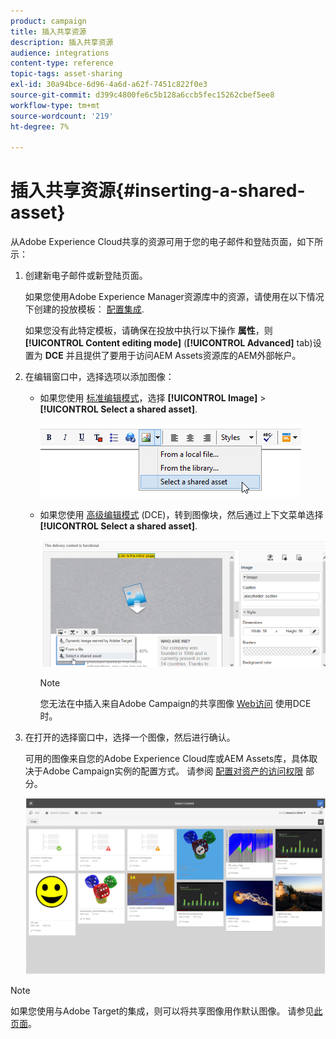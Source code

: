 ```yaml
---
product: campaign
title: 插入共享资源
description: 插入共享资源
audience: integrations
content-type: reference
topic-tags: asset-sharing
exl-id: 30a94bce-6d96-4a6d-a62f-7451c822f0e3
source-git-commit: d399c4800fe6c5b128a6ccb5fec15262cbef5ee8
workflow-type: tm+mt
source-wordcount: '219'
ht-degree: 7%

---
```


# 插入共享资源{#inserting-a-shared-asset}

从Adobe Experience Cloud共享的资源可用于您的电子邮件和登陆页面，如下所示：

1. 创建新电子邮件或新登陆页面。

   如果您使用Adobe Experience Manager资源库中的资源，请使用在以下情况下创建的投放模板： [配置集成](../../integrations/using/configuring-access-to-assets.md#integrating-with-aem-assets).

   如果您没有此特定模板，请确保在投放中执行以下操作 **属性**，则 **[!UICONTROL Content editing mode]** (**[!UICONTROL Advanced]** tab)设置为 **DCE** 并且提供了要用于访问AEM Assets资源库的AEM外部帐户。

1. 在编辑窗口中，选择选项以添加图像：

   * 如果您使用 [标准编辑模式](../../delivery/using/defining-the-email-content.md#adding-images)，选择 **[!UICONTROL Image]** > **[!UICONTROL Select a shared asset]**.

      ![](assets/dam_insert_image_standard.png)

   * 如果您使用 [高级编辑模式](../../web/using/about-campaign-html-editor.md) (DCE)，转到图像块，然后通过上下文菜单选择 **[!UICONTROL Select a shared asset]**.

      ![](assets/dam_insert_image_dce.png)

      >[!NOTE]
      >
      >您无法在中插入来自Adobe Campaign的共享图像 [Web访问](../../platform/using/adobe-campaign-workspace.md#console-and-web-access) 使用DCE时。

1. 在打开的选择窗口中，选择一个图像，然后进行确认。

   可用的图像来自您的Adobe Experience Cloud库或AEM Assets库，具体取决于Adobe Campaign实例的配置方式。 请参阅 [配置对资产的访问权限](../../integrations/using/configuring-access-to-assets.md) 部分。

   ![](assets/dam_shared_image_selection.png)

>[!NOTE]
>
>如果您使用与Adobe Target的集成，则可以将共享图像用作默认图像。 请参见[此页面](../../integrations/using/integrating-with-adobe-target.md)。
